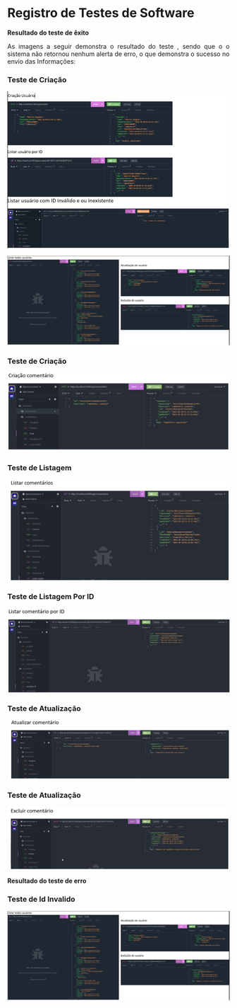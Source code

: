 # Registro de Testes de Software


<p align="justify"> <b>Resultado do teste de êxito </b></p>
<p align="justify"> As imagens a seguir demonstra o resultado do teste , sendo que o o sistema não retornou nenhum alerta de erro, o que demonstra o sucesso no envio das Informações:</p>


###  Teste de Criação
![teste](img/testes.png)

![teste](image.png)

###  Teste de Criação
![Listar](img/criacao.png)
### Teste de Listagem
![listar](img/Listar.png)
### Teste de Listagem Por ID
![listar id](img/listarid.png)
### Teste de Atualização
![Atualização](img/atualizar.png)
### Teste de Atualização
![atualização](img/excluir.png)

<p align="justify"> <b>Resultado do teste de erro </b></p>

### Teste de Id Invalido
![invalido](image.png)